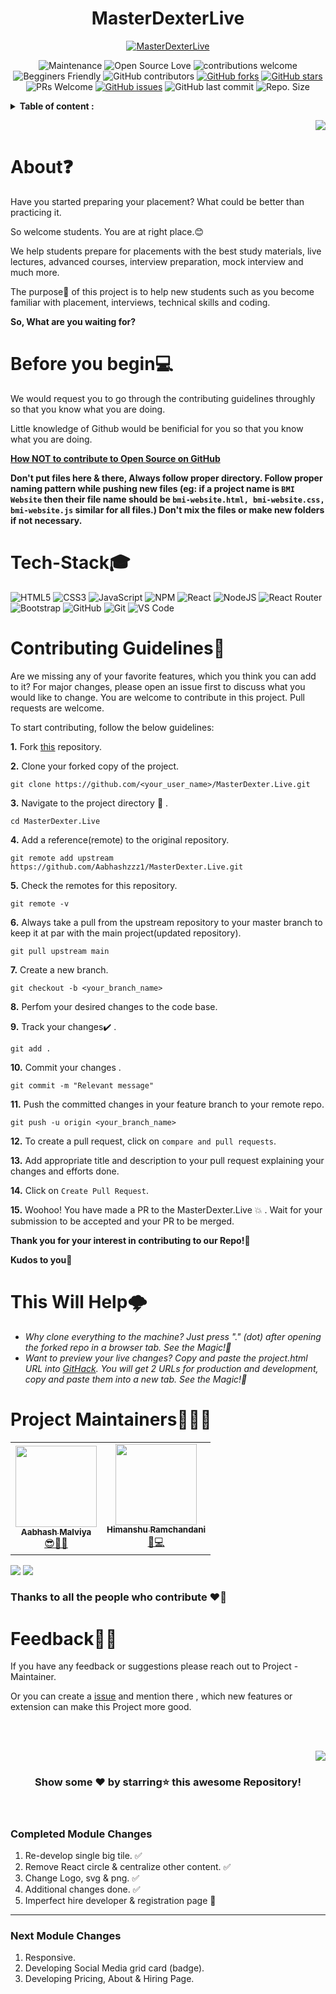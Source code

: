 <div id="top"></div>


<h1 align="center">MasterDexterLive </h1>
<p align="center">
    <a href="https://github.com/Aabhashzzz1/MasterDexter.Live">
        <img alt="MasterDexterLive" src="" />
    </a>
</p>

<!-- ---------------------------------------------------------------------------------------------------------------------- -->


<div align="center">

![Maintenance](https://img.shields.io/badge/Maintained%3F-yes-orange.svg)
![Open Source Love](https://img.shields.io/badge/Open%20Source-%E2%9D%A4-red)
![contributions welcome](https://img.shields.io/badge/contributions-welcome-brightgreen.svg?style=flat)
![Begginers Friendly](https://img.shields.io/badge/Begginer%20Friendly%20-Yes-orange)
![GitHub contributors](https://img.shields.io/github/contributors/Aabhashzzz1/MasterDexter.Live?color=blue)
[![GitHub forks](https://img.shields.io/github/forks/Aabhashzzz1/MasterDexter.Live)](https://github.com/Aabhashzzz1/MasterDexter.Live/network)
[![GitHub stars](https://img.shields.io/github/stars/Aabhashzzz1/MasterDexter.Live)](https://github.com/Aabhashzzz1/MasterDexter.Live/stargazers)
![PRs Welcome](https://img.shields.io/badge/PRs-welcome-brightgreen.svg?style=flat-square) 
[![GitHub issues](https://img.shields.io/github/issues/Aabhashzzz1/MasterDexter.Live)](https://github.com/Aabhashzzz1/MasterDexter.Live/issues)
![GitHub last commit](https://img.shields.io/github/last-commit/Aabhashzzz1/MasterDexter.Live?color=red&style=plastic)
![Repo. Size](https://img.shields.io/github/repo-size/Aabhashzzz1/MasterDexter.Live?color=white) 

</div>

<!-- ---------------------------------------------------------------------------------------------------------------------- -->
<!-- TABLE OF CONTENTS --> 

<details>
            <summary><b> Table of content : </b></summary>

*  <a href="#About">About❓</a>
* <a href="#Before">Before you begin💻</a>  
* <a href="#Tech-Stack">Tech-Stack used🎓</a>  
* <a href="#Contributing">Contributing Guidelines📝</a> 
* <a href="#Help">This Will Help🌩️</a>  
* <a href="#Maintainer">Project Maintainers🕵</a>    
* <a href="#Feedback">Feedback</a>     


</details>

<p align="right"><a href="#Bottom"><img src="https://img.shields.io/badge/-Bottom-red?style=for-the-badge" /></a></p>

<!-- ------------------------------------------------------------------------------------------------------------------------------------------------------ -->
<!-- ------------------------------------------------------------------------------------------------------------------------------------------------------ -->
<div id="#About"></div>

# About❓
Have you started preparing your placement? What could be better than practicing it.

So welcome students. You are at right place.😊

We help students prepare for placements with the best study materials, live lectures, advanced courses, interview preparation, mock interview and much more.

The purpose🎯 of this project is to help new students such as you become familiar with placement, interviews, technical skills and coding.

**So, What are you waiting for?**
<br>

<!-- ------------------------------------------------------------------------------------------------------------------------------------------------------ -->
<!-- ------------------------------------------------------------------------------------------------------------------------------------------------------ -->
<div id="Before"></div>

# Before you begin💻

We would request you to go through the contributing guidelines throughly so that you know what you are doing.

Little knowledge of Github would be benificial for you so that you know what you are doing.

**[How NOT to contribute to Open Source on GitHub](https://astrodevil.hashnode.dev/how-not-to-contribute-to-open-source-on-github-tips-for-beginners)**

**Don't put files here & there, Always follow proper directory. Follow proper naming pattern while pushing new files (eg: if a project name is ```BMI Website``` then their file name should be ```bmi-website.html, bmi-website.css, bmi-website.js``` similar for all files.) Don't mix the files or make new folders if not necessary.**

<div id="Tech-Stack"></div>

# Tech-Stack🎓
![HTML5](https://img.shields.io/badge/HTML5-E34F26?style=for-the-badge&logo=html5&logoColor=white) ![CSS3](https://img.shields.io/badge/CSS3-1572B6?style=for-the-badge&logo=css3&logoColor=white) ![JavaScript](https://img.shields.io/badge/JavaScript-323330?style=for-the-badge&logo=javascript&logoColor=F7DF1E) ![NPM](https://img.shields.io/badge/npm-CB3837?style=for-the-badge&logo=npm&logoColor=white) ![React](https://img.shields.io/badge/React-20232A?style=for-the-badge&logo=react&logoColor=61DAFB) ![NodeJS](https://img.shields.io/badge/Node.js-339933?style=for-the-badge&logo=nodedotjs&logoColor=white) ![React Router](https://img.shields.io/badge/React_Router-CA4245?style=for-the-badge&logo=react-router&logoColor=white) ![Bootstrap](https://img.shields.io/badge/Bootstrap-563D7C?style=for-the-badge&logo=bootstrap&logoColor=white) ![GitHub](https://img.shields.io/badge/GitHub-100000?style=for-the-badge&logo=github&logoColor=white) ![Git](https://img.shields.io/badge/GIT-E44C30?style=for-the-badge&logo=git&logoColor=white)  ![VS Code](https://img.shields.io/badge/Visual_Studio_Code-0078D4?style=for-the-badge&logo=visual%20studio%20code&logoColor=white)

<div id="Contributing"></div>

# Contributing Guidelines📝

Are we missing any of your favorite features, which you think you can add to it? For major changes, please open an issue first to discuss what you would like to change. You are welcome to contribute in this project. Pull requests are welcome.

To start contributing, follow the below guidelines: 

**1.**  Fork [this](https://github.com/Aabhashzzz1/MasterDexter.Live) repository.

**2.**  Clone your forked copy of the project.

```
git clone https://github.com/<your_user_name>/MasterDexter.Live.git
```

**3.** Navigate to the project directory :file_folder: .

```
cd MasterDexter.Live
```

**4.** Add a reference(remote) to the original repository.

```
git remote add upstream https://github.com/Aabhashzzz1/MasterDexter.Live.git 
```

**5.** Check the remotes for this repository.

```
git remote -v
```

**6.** Always take a pull from the upstream repository to your master branch to keep it at par with the main project(updated repository).

```
git pull upstream main
```

**7.** Create a new branch.

```
git checkout -b <your_branch_name>
```

**8.** Perfom your desired changes to the code base.

**9.** Track your changes:heavy_check_mark: .

```
git add . 
```

**10.** Commit your changes .

```
git commit -m "Relevant message"
```

**11.** Push the committed changes in your feature branch to your remote repo.

```
git push -u origin <your_branch_name>
```

**12.** To create a pull request, click on `compare and pull requests`.

**13.** Add appropriate title and description to your pull request explaining your changes and efforts done.

**14.** Click on `Create Pull Request`.


**15.** Woohoo! You have made a PR to the MasterDexter.Live :boom: . Wait for your submission to be accepted and your PR to be merged.

**Thank you for your interest in contributing to our Repo!🏼**

**Kudos to you🎈**

<div id="Help"></div>

# This Will Help🌩️

- *Why clone everything to the machine? Just press "." (dot) after opening the forked repo in a browser tab. See the Magic!🎉*
- *Want to preview your live changes? Copy and paste the project.html URL into [GitHack](https://raw.githack.com/). You will get 2 URLs for production and development, copy and paste them into a new tab. See the Magic!🎉*

<div id="Maintainer"></div>

# Project Maintainers🕵🏼‍♂

<table>
<tbody><tr>
<td align="center"><a href="https://github.com/Aabhashzzz1"><img alt="" src="https://avatars.githubusercontent.com/u/55883195?v=4" width="130px;"><br><sub><b> Aabhash Malviya </b></sub></a><br><a href="https://github.com/Aabhashzzz1/MasterDexter.Live/commits?author=Aabhashzzz1" title="Code">😎👨‍💻 </a></td> </a></td>

<td align="center"><a href="https://github.com/hemansnation"><img alt="" src="https://avatars.githubusercontent.com/u/37770869?v=4" width="130px;"><br><sub><b> Himanshu Ramchandani  </b></sub></a><br><a href="https://github.com/Aabhashzzz1/MasterDexter.Live/commits?author=hemansnation" title="Code">🌝💻 </a></td> </a></td>
</tr>
</tbody></table>


<a href="https://github.com/Aabhashzzz1/MasterDexter.Live"><img src="https://forthebadge.com/images/badges/built-by-developers.svg"  ></a> 
<a href="https://github.com/Aabhashzzz1/MasterDexter.Live"><img src="https://forthebadge.com/images/badges/built-with-love.svg"  ></a> 



### Thanks to all the people who contribute ❤️‍🔥

<div id="Feedback"></div>

# Feedback✌🏼

If you have any feedback or suggestions please reach out to Project - Maintainer.  

Or you can create a  <a href="https://github.com/Aabhashzzz1/MasterDexter.Live/issues">issue</a> and mention there , which new features or extension can make this Project more good.

<!-- ------------------------------------------------------------------------------------------------------------------------------------------------------------------ -->

<br>
  
<br>

<p align="right"><a href="#top"><img src="https://img.shields.io/badge/-Back%20to%20Top-red?style=for-the-badge" /></a></p>


<div align="center">

### Show some ❤️ by starring⭐ this awesome Repository!

</div>
  
  
<div id="Bottom"></div>

<br>

### Completed Module Changes

1. Re-develop single big tile. ✅
2. Remove React circle & centralize other content. ✅
3. Change Logo, svg & png. ✅
4. Additional changes done. ✅
5. Imperfect hire developer & registration page 🔁
---

### Next Module Changes

1. Responsive.
2. Developing Social Media grid card (badge).
3. Developing Pricing, About & Hiring Page.

